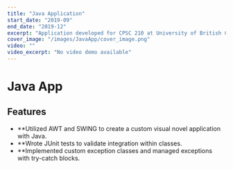 ```yaml
---
title: "Java Application"
start_date: "2019-09"
end_date: "2019-12"
excerpt: "Application developed for CPSC 210 at University of British Columbia"
cover_image: "/images/JavaApp/cover_image.png"
video: ""
video_excerpt: "No video demo available"
---
```


# Java App

## Features

- **Utilized AWT and SWING to create a custom visual novel application with Java.
- **Wrote JUnit tests to validate integration within classes.
- **Implemented custom exception classes and managed exceptions with try-catch blocks.

